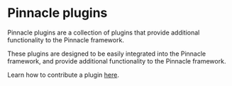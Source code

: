 # Pinnacle plugins

Pinnacle plugins are a collection of plugins that provide additional functionality to the Pinnacle framework.

These plugins are designed to be easily integrated into the Pinnacle framework, and provide additional functionality to the Pinnacle framework.

Learn how to contribute a plugin [here](https://github.com/pinnacle-io/pinnacle/blob/main/CONTRIBUTING.md#contributing-to-new-plugins-and-templates).
